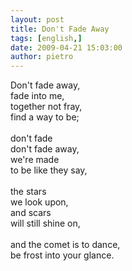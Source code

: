 ```yaml
---
layout: post
title: Don't Fade Away
tags: [english,]
date: 2009-04-21 15:03:00
author: pietro
---
```

Don't fade away,<br/>fade into me,<br/>together not fray,<br/>find a way to be;<br/><br/>don't fade<br/>don't fade away,<br/>we're made<br/>to be like they say,<br/><br/>the stars<br/>we look upon,<br/>and scars<br/>will still shine on,<br/><br/>and the comet is to dance,<br/>be frost into your glance.
